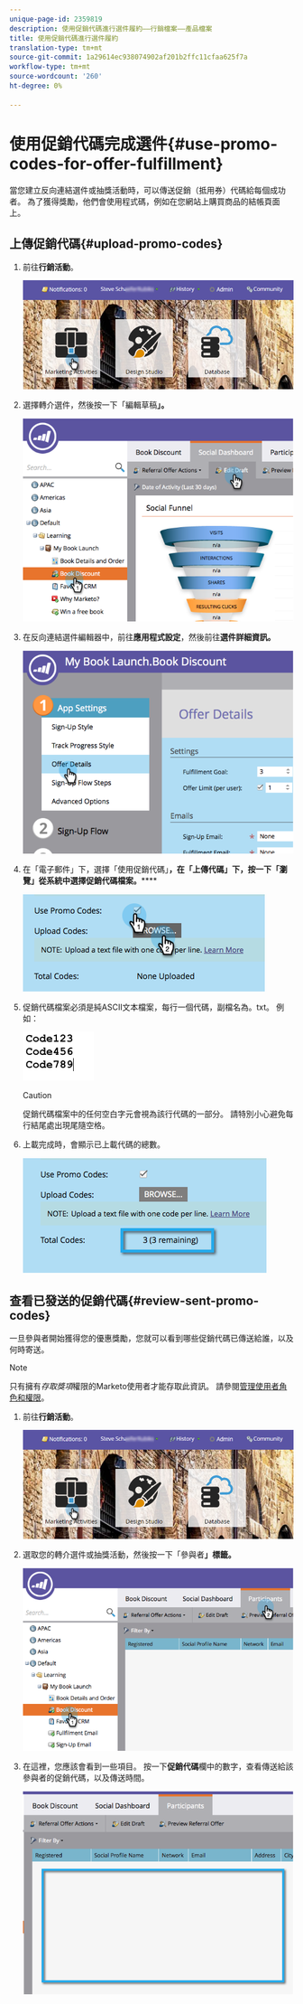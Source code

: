 ```yaml
---
unique-page-id: 2359819
description: 使用促銷代碼進行選件履約——行銷檔案——產品檔案
title: 使用促銷代碼進行選件履約
translation-type: tm+mt
source-git-commit: 1a29614ec938074902af201b2ffc11cfaa625f7a
workflow-type: tm+mt
source-wordcount: '260'
ht-degree: 0%

---
```



# 使用促銷代碼完成選件{#use-promo-codes-for-offer-fulfillment}

當您建立反向連結選件或抽獎活動時，可以傳送促銷（抵用券）代碼給每個成功者。 為了獲得獎勵，他們會使用程式碼，例如在您網站上購買商品的結帳頁面上。

## 上傳促銷代碼{#upload-promo-codes}

1. 前往&#x200B;**行銷活動**。

   ![](assets/login-marketing-activities-2.png)

1. 選擇轉介選件，然後按一下「編輯草稿&#x200B;**」。**

   ![](assets/image2015-4-22-11-3a16-3a45.png)

1. 在反向連結選件編輯器中，前往&#x200B;**應用程式設定**，然後前往&#x200B;**選件詳細資訊。**

   ![](assets/image2015-4-22-11-3a23-3a39.png)

1. 在「電子郵件」下，選擇「使用促銷代碼」**，在「上傳代碼」下，按一下「瀏覽」從系統中選擇促銷代碼檔案。******

   ![](assets/image2015-4-22-12-3a52-3a43.png)

1. 促銷代碼檔案必須是純ASCII文本檔案，每行一個代碼，副檔名為。txt。 例如：

   ![](assets/image2015-4-22-13-3a2-3a23.png)

   >[!CAUTION]
   >
   >
   >促銷代碼檔案中的任何空白字元會視為該行代碼的一部分。 請特別小心避免每行結尾處出現尾隨空格。

1. 上載完成時，會顯示已上載代碼的總數。

   ![](assets/image2015-4-22-13-3a8-3a31.png)

## 查看已發送的促銷代碼{#review-sent-promo-codes}

一旦參與者開始獲得您的優惠獎勵，您就可以看到哪些促銷代碼已傳送給誰，以及何時寄送。

>[!NOTE]
>
>只有擁有&#x200B;*存取獎項*&#x200B;權限的Marketo使用者才能存取此資訊。 請參閱[管理使用者角色和權限](../../../../product-docs/administration/users-and-roles/managing-user-roles-and-permissions.md)。

1. 前往&#x200B;**行銷活動**。

   ![](assets/login-marketing-activities-2.png)

1. 選取您的轉介選件或抽獎活動，然後按一下「參與者&#x200B;**」標籤。**

   ![](assets/image2015-4-22-11-3a36-3a22.png)

1. 在這裡，您應該會看到一些項目。 按一下&#x200B;**促銷代碼**&#x200B;欄中的數字，查看傳送給該參與者的促銷代碼，以及傳送時間。

   ![](assets/image2015-4-22-11-3a36-3a43.png)
